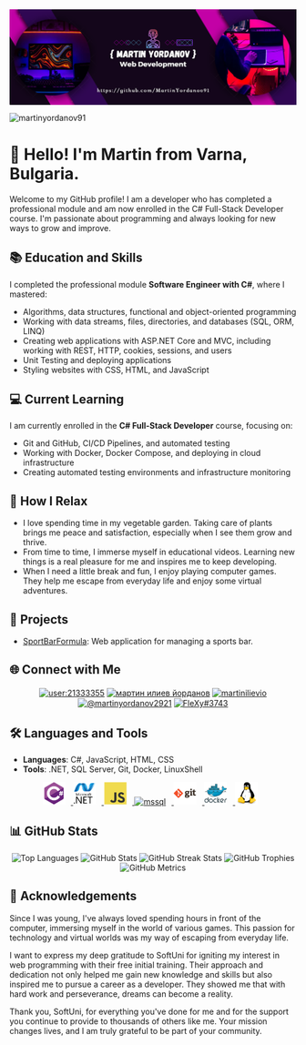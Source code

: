 <img align="center" src="https://github.com/MartinYordanov91/MartinYordanov91/blob/main/baner.png" alt="martinyordanov91" />

<p align="left"> <img src="https://komarev.com/ghpvc/?username=martinyordanov91&label=Profile%20views&color=0e75b6&style=flat" alt="martinyordanov91" /> </p>

# 👋 Hello! I'm Martin from Varna, Bulgaria.

Welcome to my GitHub profile! I am a developer who has completed a professional module and am now enrolled in the C# Full-Stack Developer course. I'm passionate about programming and always looking for new ways to grow and improve.

## 📚 Education and Skills

I completed the professional module **Software Engineer with C#**, where I mastered:
- Algorithms, data structures, functional and object-oriented programming
- Working with data streams, files, directories, and databases (SQL, ORM, LINQ)
- Creating web applications with ASP.NET Core and MVC, including working with REST, HTTP, cookies, sessions, and users
- Unit Testing and deploying applications
- Styling websites with CSS, HTML, and JavaScript

## 💻 Current Learning

I am currently enrolled in the **C# Full-Stack Developer** course, focusing on:
- Git and GitHub, CI/CD Pipelines, and automated testing
- Working with Docker, Docker Compose, and deploying in cloud infrastructure
- Creating automated testing environments and infrastructure monitoring

## 🌟 How I Relax

- I love spending time in my vegetable garden. Taking care of plants brings me peace and satisfaction, especially when I see them grow and thrive.
- From time to time, I immerse myself in educational videos. Learning new things is a real pleasure for me and inspires me to keep developing.
- When I need a little break and fun, I enjoy playing computer games. They help me escape from everyday life and enjoy some virtual adventures.

## 💼 Projects
- [SportBarFormula](https://github.com/MartinYordanov91/SportBarFormula): Web application for managing a sports bar.

## 🌐 Connect with Me
<p align="center">
  <a href="https://stackoverflow.com/users/user:21333355" target="blank"><img align="center" src="https://raw.githubusercontent.com/rahuldkjain/github-profile-readme-generator/master/src/images/icons/Social/stack-overflow.svg" alt="user:21333355" height="30" width="30" /></a>
  <a href="https://fb.com/profile.php?id=100023313609578" target="blank"><img align="center" src="https://raw.githubusercontent.com/rahuldkjain/github-profile-readme-generator/master/src/images/icons/Social/facebook.svg" alt="мартин илиев йорданов" height="30" width="30" /></a>
  <a href="https://instagram.com/martinilievio/" target="blank"><img align="center" src="https://raw.githubusercontent.com/rahuldkjain/github-profile-readme-generator/master/src/images/icons/Social/instagram.svg" alt="martinilievio" height="30" width="30" /></a>
  <a href="https://www.youtube.com/channel/UCw-LM4oyi-2NZ8HBZl8Bktw" target="blank"><img align="center" src="https://raw.githubusercontent.com/rahuldkjain/github-profile-readme-generator/master/src/images/icons/Social/youtube.svg" alt="@martinyordanov2921" height="30" width="30" /></a>
  <a href="https://discord.gg/FleXy#3743" target="blank"><img align="center" src="https://raw.githubusercontent.com/rahuldkjain/github-profile-readme-generator/master/src/images/icons/Social/discord.svg" alt="FleXy#3743" height="30" width="30" /></a>
</p>

## 🛠 Languages and Tools
- **Languages**: C#, JavaScript, HTML, CSS
- **Tools**: .NET, SQL Server, Git, Docker, LinuxShell

<p align="center">
  <a href="https://www.w3schools.com/cs/" target="_blank" rel="noreferrer"> <img src="https://raw.githubusercontent.com/devicons/devicon/master/icons/csharp/csharp-original.svg" alt="csharp" width="40" height="40" style="margin-right:10px;"/> </a>
  <a href="https://dotnet.microsoft.com/" target="_blank" rel="noreferrer"> <img src="https://raw.githubusercontent.com/devicons/devicon/master/icons/dot-net/dot-net-original-wordmark.svg" alt="dotnet" width="40" height="40" style="margin-right:10px;"/> </a>
  <a href="https://developer.mozilla.org/en-US/docs/Web/JavaScript" target="_blank" rel="noreferrer"> <img src="https://raw.githubusercontent.com/devicons/devicon/master/icons/javascript/javascript-original.svg" alt="javascript" width="40" height="40" style="margin-right:10px;"/> </a>
  <a href="https://www.microsoft.com/en-us/sql-server" target="_blank" rel="noreferrer"> <img src="https://www.svgrepo.com/show/303229/microsoft-sql-server-logo.svg" alt="mssql" width="40" height="40" style="margin-right:10px;"/> </a>
  <a href="https://git-scm.com/" target="_blank" rel="noreferrer"> <img src="https://raw.githubusercontent.com/devicons/devicon/master/icons/git/git-original-wordmark.svg" alt="git" width="40" height="40" style="margin-right:10px;"/> </a>
  <a href="https://www.docker.com/" target="_blank" rel="noreferrer"> <img src="https://raw.githubusercontent.com/devicons/devicon/master/icons/docker/docker-original-wordmark.svg" alt="docker" width="40" height="40" style="margin-right:10px;"/> </a>
  <a href="https://www.linux.org/" target="_blank" rel="noreferrer"> <img src="https://raw.githubusercontent.com/devicons/devicon/master/icons/linux/linux-original.svg" alt="linux" width="40" height="40" style="margin-right:10px;"/> </a>
</p>

## 📊 GitHub Stats
<p align="center">
  <img src="https://github-readme-stats.vercel.app/api/top-langs/?username=MartinYordanov91&theme=midnight-purple" alt="Top Languages">
  <img src="https://github-readme-stats.vercel.app/api?username=MartinYordanov91&show_icons=true&theme=midnight-purple" alt="GitHub Stats">
  <img src="https://streak-stats.demolab.com/?user=MartinYordanov91&theme=midnight-purple" alt="GitHub Streak Stats">
  <img src="https://github-profile-trophy.vercel.app/?username=MartinYordanov91&theme=darkhub" alt="GitHub Trophies">
  <img src="https://metrics.lecoq.io/MartinYordanov91" alt="GitHub Metrics">
</p>

## 🙏 Acknowledgements

Since I was young, I've always loved spending hours in front of the computer, immersing myself in the world of various games. This passion for technology and virtual worlds was my way of escaping from everyday life.

I want to express my deep gratitude to SoftUni for igniting my interest in web programming with their free initial training. Their approach and dedication not only helped me gain new knowledge and skills but also inspired me to pursue a career as a developer. They showed me that with hard work and perseverance, dreams can become a reality.

Thank you, SoftUni, for everything you've done for me and for the support you continue to provide to thousands of others like me. Your mission changes lives, and I am truly grateful to be part of your community.

